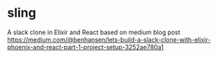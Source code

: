 # sling
A slack clone in Elixir and React based on medium blog post https://medium.com/@benhansen/lets-build-a-slack-clone-with-elixir-phoenix-and-react-part-1-project-setup-3252ae780a1
